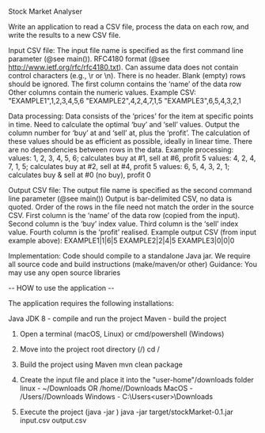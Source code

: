 Stock Market Analyser

Write an application to read a CSV file, process the data on each row, and write the results to a new CSV file.

Input CSV file:
The input file name is specified as the first command line parameter (@see main()).
RFC4180 format (@see http://www.ietf.org/rfc/rfc4180.txt).
Can assume data does not contain control characters (e.g., \r or \n).
There is no header.
Blank (empty) rows should be ignored.
The first column contains the ‘name’ of the data row
Other columns contain the numeric values.
Example CSV:
"EXAMPLE1",1,2,3,4,5,6
"EXAMPLE2",4,2,4,7,1,5
"EXAMPLE3",6,5,4,3,2,1

Data processing:
Data consists of the ‘prices’ for the item at specific points in time.
Need to calculate the optimal ‘buy’ and ‘sell’ values.
Output the column number for ‘buy’ at and ‘sell’ at, plus the ‘profit’.
The calculation of these values should be as efficient as possible, ideally in linear time.
There are no dependencies between rows in the data.
Example processing:
values: 1, 2, 3, 4, 5, 6; calculates buy at #1, sell at #6, profit 5
values: 4, 2, 4, 7, 1, 5; calculates buy at #2, sell at #4, profit 5
values: 6, 5, 4, 3, 2, 1; calculates buy & sell at #0 (no buy), profit 0

Output CSV file:
The output file name is specified as the second command line parameter (@see main())
Output is bar-delimited CSV, no data is quoted.
Order of the rows in the file need not match the order in the source CSV.
First column is the ‘name’ of the data row (copied from the input).
Second column is the ‘buy’ index value.
Third column is the ‘sell’ index value.
Fourth column is the ‘profit’ realised.
Example output CSV (from input example above):
EXAMPLE1|1|6|5
EXAMPLE2|2|4|5
EXAMPLE3|0|0|0

Implementation:
Code should compile to a standalone Java jar.
We require all source code and build instructions (make/maven/or other)
Guidance:
You may use any open source libraries

-- HOW to use the application --

The application requires the following installations:

Java JDK 8 - compile and run the project
Maven - build the project

1) Open a terminal (macOS, Linux) or cmd/powershell (Windows)

2) Move into the project root directory (<local-path>/<project-name>)
    cd <local-path>/<project-name>

3) Build the project using Maven
    mvn clean package

4) Create the input file and place it into the "user-home"/downloads folder
    linux - ~/Downloads OR /home/<user>/Downloads
    MacOS - /Users/<user>/Downloads
    Windows - C:\Users\<user>\Downloads

5) Execute the project (java -jar <JAR-location> <inputFileName> <outputFileName>)
    java -jar target/stockMarket-0.1.jar input.csv output.csv